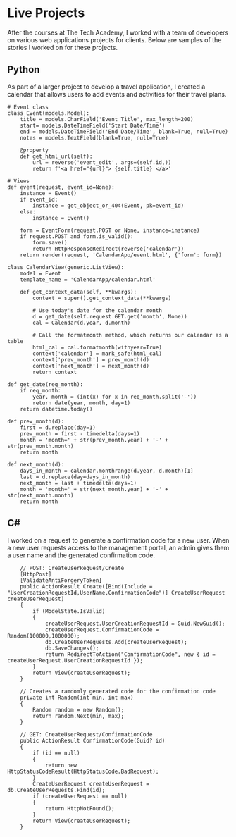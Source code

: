 # Live Projects

After the courses at The Tech Academy, I worked with a team of developers on various web applications projects for clients. Below are samples of the stories I worked on for these projects.

## Python

As part of a larger project to develop a travel application, I created a calendar that allows users to add events and activities for their travel plans.

    # Event class
    class Event(models.Model):
        title = models.CharField('Event Title', max_length=200)
        start= models.DateTimeField('Start Date/Time')
        end = models.DateTimeField('End Date/Time', blank=True, null=True)
        notes = models.TextField(blank=True, null=True)

        @property
        def get_html_url(self):
            url = reverse('event_edit', args=(self.id,))
            return f'<a href="{url}"> {self.title} </a>'
            
    # Views		
    def event(request, event_id=None):
        instance = Event()
        if event_id:
            instance = get_object_or_404(Event, pk=event_id)
        else:
            instance = Event()

        form = EventForm(request.POST or None, instance=instance)
        if request.POST and form.is_valid():
            form.save()
            return HttpResponseRedirect(reverse('calendar'))
        return render(request, 'CalendarApp/event.html', {'form': form})

    class CalendarView(generic.ListView):
        model = Event
        template_name = 'CalendarApp/calendar.html'

        def get_context_data(self, **kwargs):
            context = super().get_context_data(**kwargs)

            # Use today's date for the calendar month
            d = get_date(self.request.GET.get('month', None))
            cal = Calendar(d.year, d.month)

            # Call the formatmonth method, which returns our calendar as a table
            html_cal = cal.formatmonth(withyear=True)
            context['calendar'] = mark_safe(html_cal)
            context['prev_month'] = prev_month(d)
            context['next_month'] = next_month(d)
            return context

    def get_date(req_month):
        if req_month:
            year, month = (int(x) for x in req_month.split('-'))
            return date(year, month, day=1)
        return datetime.today()

    def prev_month(d):
        first = d.replace(day=1)
        prev_month = first - timedelta(days=1)
        month = 'month=' + str(prev_month.year) + '-' + str(prev_month.month)
        return month

    def next_month(d):
        days_in_month = calendar.monthrange(d.year, d.month)[1]
        last = d.replace(day=days_in_month)
        next_month = last + timedelta(days=1)
        month = 'month=' + str(next_month.year) + '-' + str(next_month.month)
        return month

## C#

I worked on a request to generate a confirmation code for a new user. When a new user requests access to the management portal, an admin gives them a user name and the generated confirmation code. 

        // POST: CreateUserRequest/Create
        [HttpPost]
        [ValidateAntiForgeryToken]
        public ActionResult Create([Bind(Include = "UserCreationRequestId,UserName,ConfirmationCode")] CreateUserRequest createUserRequest)
        {
            if (ModelState.IsValid)
            {
                createUserRequest.UserCreationRequestId = Guid.NewGuid();
                createUserRequest.ConfirmationCode = Random(100000,1000000);
                db.CreateUserRequests.Add(createUserRequest);
                db.SaveChanges();
                return RedirectToAction("ConfirmationCode", new { id = createUserRequest.UserCreationRequestId });
            }
            return View(createUserRequest);
        }

        // Creates a ramdomly generated code for the confirmation code
        private int Random(int min, int max)
        {
            Random random = new Random();
            return random.Next(min, max);
        }

        // GET: CreateUserRequest/ConfirmationCode
        public ActionResult ConfirmationCode(Guid? id)
        {
            if (id == null)
            {
                return new HttpStatusCodeResult(HttpStatusCode.BadRequest);
            }
            CreateUserRequest createUserRequest = db.CreateUserRequests.Find(id);
            if (createUserRequest == null)
            {
                return HttpNotFound();
            }
            return View(createUserRequest);
        }
